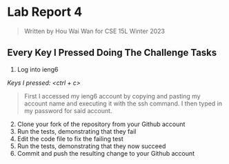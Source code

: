 # Lab Report 4
> Written by Hou Wai Wan for CSE 15L Winter 2023

## Every Key I Pressed Doing The Challenge Tasks
1) Log into ieng6

*Keys I pressed: <ssh> <ctrl + c> <enter> <type in password> <enter>*

> First I accessed my ieng6 account by copying and pasting my account name and executing it with the ssh command. I then typed in my password for said account.

2) Clone your fork of the repository from your Github account
3) Run the tests, demonstrating that they fail
4) Edit the code file to fix the failing test
5) Run the tests, demonstrating that they now succeed
6) Commit and push the resulting change to your Github account
